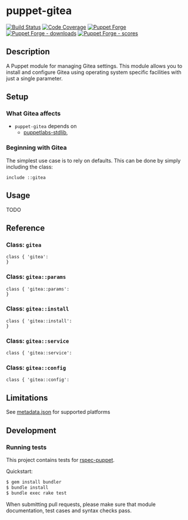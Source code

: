 # puppet-gitea

[![Build Status][build-shield]][build-status]
[![Code Coverage][coverage-shield]][coverage-status]
[![Puppet Forge][forge-shield]][forge-gitea]
[![Puppet Forge - downloads][forge-shield-dl]][forge-gitea]
[![Puppet Forge - scores][forge-shield-sc]][forge-gitea]

## Description

A Puppet module for managing Gitea settings. This module allows you to
install and configure Gitea using operating system specific facilities with
just a single parameter.

## Setup

### What Gitea affects

*   `puppet-gitea` depends on
    *   [puppetlabs-stdlib][puppetlabs-stdlib],

### Beginning with Gitea

The simplest use case is to rely on defaults. This can be done by simply
including the class:

```puppet
include ::gitea
```

## Usage

TODO

## Reference

### Class: `gitea`

```puppet
class { 'gitea':
}
```

### Class: `gitea::params`

```puppet
class { 'gitea::params':
}
```

### Class: `gitea::install`

```puppet
class { 'gitea::install':
}
```

### Class: `gitea::service`

```puppet
class { 'gitea::service':

```

### Class: `gitea::config`

```puppet
class { 'gitea::config':

```

## Limitations

See [metadata.json](metadata.json) for supported platforms

## Development

### Running tests

This project contains tests for [rspec-puppet][puppet-rspec].

Quickstart:

```bash
$ gem install bundler
$ bundle install
$ bundle exec rake test
```

When submitting pull requests, please make sure that module documentation,
test cases and syntax checks pass.

[puppetlabs-stdlib]: https://github.com/puppetlabs/puppetlabs-stdlib
[puppet-rspec]: http://rspec-puppet.com/

[build-status]: https://travis-ci.org/kogitoapp/puppet-gitea
[build-shield]: https://travis-ci.org/kogitoapp/puppet-gitea.png?branch=master
[coverage-shield]: https://coveralls.io/repos/github/kogitoapp/puppet-gitea/badge.svg?branch=master
[coverage-status]: https://coveralls.io/github/kogitoapp/puppet-gitea
[forge-gitea]: https://forge.puppetlabs.com/kogitoapp/gitea
[forge-shield]: https://img.shields.io/puppetforge/v/kogitoapp/gitea.svg
[forge-shield-dl]: https://img.shields.io/puppetforge/dt/kogitoapp/gitea.svg
[forge-shield-sc]: https://img.shields.io/puppetforge/f/kogitoapp/gitea.svg
